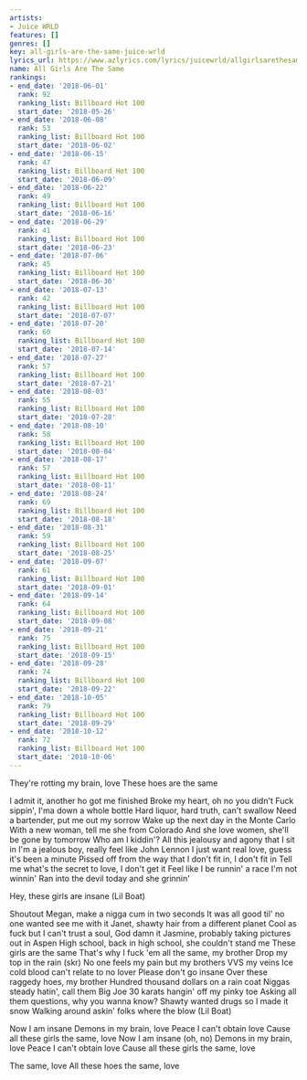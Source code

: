```yaml
---
artists:
- Juice WRLD
features: []
genres: []
key: all-girls-are-the-same-juice-wrld
lyrics_url: https://www.azlyrics.com/lyrics/juicewrld/allgirlsarethesameremix.html
name: All Girls Are The Same
rankings:
- end_date: '2018-06-01'
  rank: 92
  ranking_list: Billboard Hot 100
  start_date: '2018-05-26'
- end_date: '2018-06-08'
  rank: 53
  ranking_list: Billboard Hot 100
  start_date: '2018-06-02'
- end_date: '2018-06-15'
  rank: 47
  ranking_list: Billboard Hot 100
  start_date: '2018-06-09'
- end_date: '2018-06-22'
  rank: 49
  ranking_list: Billboard Hot 100
  start_date: '2018-06-16'
- end_date: '2018-06-29'
  rank: 41
  ranking_list: Billboard Hot 100
  start_date: '2018-06-23'
- end_date: '2018-07-06'
  rank: 45
  ranking_list: Billboard Hot 100
  start_date: '2018-06-30'
- end_date: '2018-07-13'
  rank: 42
  ranking_list: Billboard Hot 100
  start_date: '2018-07-07'
- end_date: '2018-07-20'
  rank: 60
  ranking_list: Billboard Hot 100
  start_date: '2018-07-14'
- end_date: '2018-07-27'
  rank: 57
  ranking_list: Billboard Hot 100
  start_date: '2018-07-21'
- end_date: '2018-08-03'
  rank: 55
  ranking_list: Billboard Hot 100
  start_date: '2018-07-28'
- end_date: '2018-08-10'
  rank: 58
  ranking_list: Billboard Hot 100
  start_date: '2018-08-04'
- end_date: '2018-08-17'
  rank: 57
  ranking_list: Billboard Hot 100
  start_date: '2018-08-11'
- end_date: '2018-08-24'
  rank: 69
  ranking_list: Billboard Hot 100
  start_date: '2018-08-18'
- end_date: '2018-08-31'
  rank: 59
  ranking_list: Billboard Hot 100
  start_date: '2018-08-25'
- end_date: '2018-09-07'
  rank: 61
  ranking_list: Billboard Hot 100
  start_date: '2018-09-01'
- end_date: '2018-09-14'
  rank: 64
  ranking_list: Billboard Hot 100
  start_date: '2018-09-08'
- end_date: '2018-09-21'
  rank: 75
  ranking_list: Billboard Hot 100
  start_date: '2018-09-15'
- end_date: '2018-09-28'
  rank: 74
  ranking_list: Billboard Hot 100
  start_date: '2018-09-22'
- end_date: '2018-10-05'
  rank: 79
  ranking_list: Billboard Hot 100
  start_date: '2018-09-29'
- end_date: '2018-10-12'
  rank: 72
  ranking_list: Billboard Hot 100
  start_date: '2018-10-06'
---
```


They're rotting my brain, love
These hoes are the same


I admit it, another ho got me finished
Broke my heart, oh no you didn't
Fuck sippin', I'ma down a whole bottle
Hard liquor, hard truth, can't swallow
Need a bartender, put me out my sorrow
Wake up the next day in the Monte Carlo
With a new woman, tell me she from Colorado
And she love women, she'll be gone by tomorrow
Who am I kiddin'?
All this jealousy and agony that I sit in
I'm a jealous boy, really feel like John Lennon
I just want real love, guess it's been a minute
Pissed off from the way that I don't fit in, I don't fit in
Tell me what's the secret to love, I don't get it
Feel like I be runnin' a race I'm not winnin'
Ran into the devil today and she grinnin'


Hey, these girls are insane (Lil Boat)


Shoutout Megan, make a nigga cum in two seconds
It was all good til' no one wanted see me with it
Janet, shawty hair from a different planet
Cool as fuck but I can't trust a soul, God damn it
Jasmine, probably taking pictures out in Aspen
High school, back in high school, she couldn't stand me
These girls are the same
That's why I fuck 'em all the same, my brother
Drop my top in the rain (skr)
No one feels my pain but my brothers
VVS my veins
Ice cold blood can't relate to no lover
Please don't go insane
Over these raggedy hoes, my brother
Hundred thousand dollars on a rain coat
Niggas steady hatin', call them Big Joe
30 karats hangin' off my pinky toe
Asking all them questions, why you wanna know?
Shawty wanted drugs so I made it snow
Walking around askin' folks where the blow (Lil Boat)


Now I am insane
Demons in my brain, love
Peace I can't obtain love
Cause all these girls the same, love
Now I am insane (oh, no)
Demons in my brain, love
Peace I can't obtain love
Cause all these girls the same, love


The same, love
All these hoes the same, love



